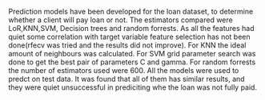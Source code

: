 Prediction models have been developed for the loan dataset, to determine whether a client will pay loan or not.
The estimators compared were LoR,KNN,SVM, Decision trees and random forrests.
As all the features had quiet some correlation with target variable feature selection has not been done(rfecv was tried and the results did not improve).
For KNN the ideal amount of neighbours was calculated.
For SVM grid parameter search was done to get the best pair of parameters C and gamma.
For random forrests the number of estimators used were 600.
All the models were used to predct on test data. It was found that all of them has similar results, and they were quiet unsuccessful in prediciting whe the loan was not fully paid.
